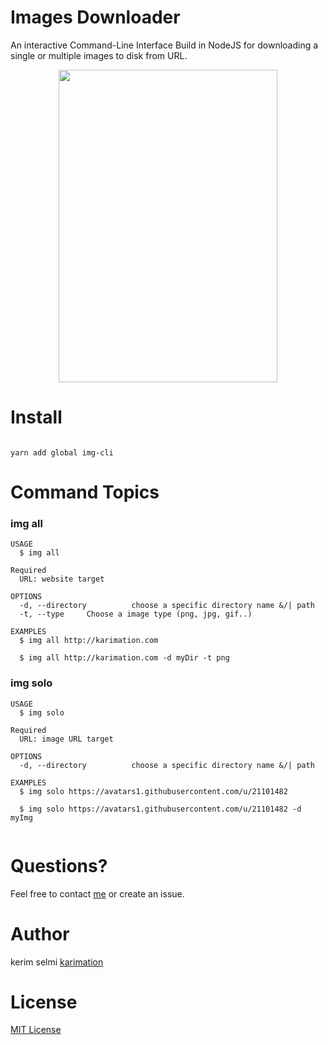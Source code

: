 # Images Downloader

An interactive Command-Line Interface Build in NodeJS for downloading a single or multiple images to disk from URL. 


<p align="center"> 
<img src="screenshots/test.gif" height= "500" width="350" >
</p>

# Install

```

yarn add global img-cli

```


# Command Topics
### img all

```
USAGE
  $ img all 

Required
  URL: website target

OPTIONS
  -d, --directory          choose a specific directory name &/| path 
  -t, --type     Choose a image type (png, jpg, gif..)
  
EXAMPLES
  $ img all http://karimation.com
  
  $ img all http://karimation.com -d myDir -t png

```

### img solo

```
USAGE
  $ img solo 

Required
  URL: image URL target

OPTIONS
  -d, --directory          choose a specific directory name &/| path 
  
EXAMPLES
  $ img solo https://avatars1.githubusercontent.com/u/21101482
  
  $ img solo https://avatars1.githubusercontent.com/u/21101482 -d myImg
  
```

# Questions?

Feel free to contact <a href="http://www.karimation.com">me</a> or create an issue.

# Author

kerim selmi <a href="http://www.karimation.com">karimation</a>

# License

<a href="LICENSE">MIT License</a>